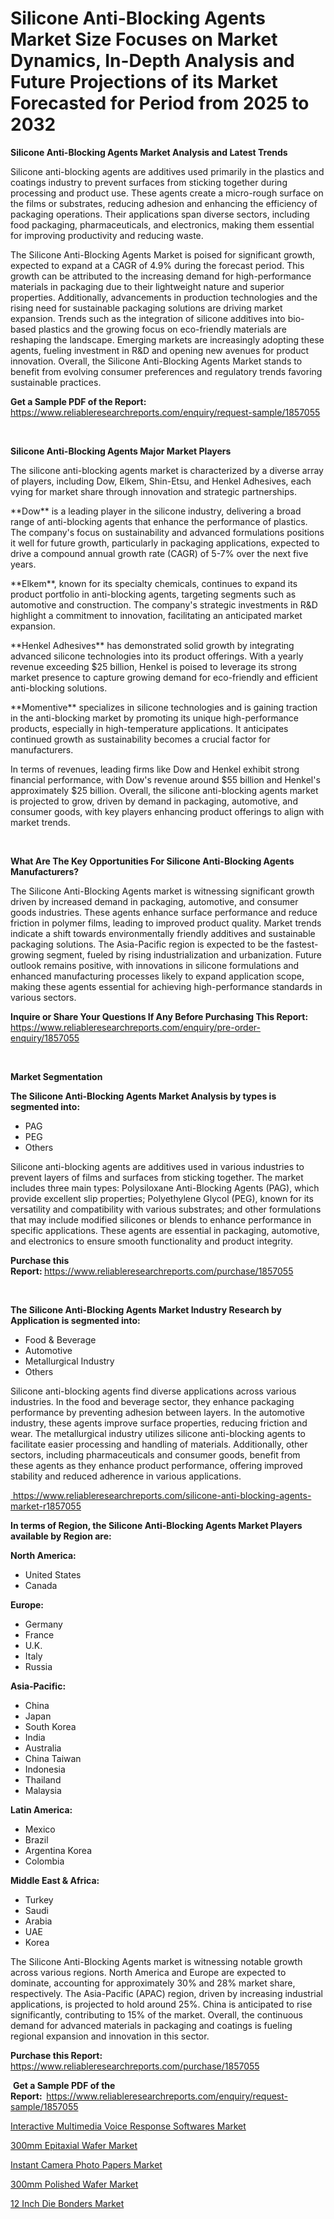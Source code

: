 <p><h1>Silicone Anti-Blocking Agents Market Size Focuses on Market Dynamics, In-Depth Analysis and Future Projections of its Market Forecasted for Period from 2025 to 2032</h1></p><p><strong>Silicone Anti-Blocking Agents Market Analysis and Latest Trends</strong></p>
<p><p>Silicone anti-blocking agents are additives used primarily in the plastics and coatings industry to prevent surfaces from sticking together during processing and product use. These agents create a micro-rough surface on the films or substrates, reducing adhesion and enhancing the efficiency of packaging operations. Their applications span diverse sectors, including food packaging, pharmaceuticals, and electronics, making them essential for improving productivity and reducing waste.</p><p>The Silicone Anti-Blocking Agents Market is poised for significant growth, expected to expand at a CAGR of 4.9% during the forecast period. This growth can be attributed to the increasing demand for high-performance materials in packaging due to their lightweight nature and superior properties. Additionally, advancements in production technologies and the rising need for sustainable packaging solutions are driving market expansion. Trends such as the integration of silicone additives into bio-based plastics and the growing focus on eco-friendly materials are reshaping the landscape. Emerging markets are increasingly adopting these agents, fueling investment in R&D and opening new avenues for product innovation. Overall, the Silicone Anti-Blocking Agents Market stands to benefit from evolving consumer preferences and regulatory trends favoring sustainable practices.</p></p>
<p><strong>Get a Sample PDF of the Report:&nbsp;</strong> <a href="https://www.reliableresearchreports.com/enquiry/request-sample/1857055?utm_campaign=7&utm_medium=2&utm_source=Github&utm_content=ia&utm_term=27032025&utm_id=silicone-anti-blocking-agents">https://www.reliableresearchreports.com/enquiry/request-sample/1857055</a></p>
<p>&nbsp;</p>
<p><strong>Silicone Anti-Blocking Agents Major Market Players</strong></p>
<p><p>The silicone anti-blocking agents market is characterized by a diverse array of players, including Dow, Elkem, Shin-Etsu, and Henkel Adhesives, each vying for market share through innovation and strategic partnerships.</p><p>**Dow** is a leading player in the silicone industry, delivering a broad range of anti-blocking agents that enhance the performance of plastics. The company's focus on sustainability and advanced formulations positions it well for future growth, particularly in packaging applications, expected to drive a compound annual growth rate (CAGR) of 5-7% over the next five years.</p><p>**Elkem**, known for its specialty chemicals, continues to expand its product portfolio in anti-blocking agents, targeting segments such as automotive and construction. The company's strategic investments in R&D highlight a commitment to innovation, facilitating an anticipated market expansion.</p><p>**Henkel Adhesives** has demonstrated solid growth by integrating advanced silicone technologies into its product offerings. With a yearly revenue exceeding $25 billion, Henkel is poised to leverage its strong market presence to capture growing demand for eco-friendly and efficient anti-blocking solutions.</p><p>**Momentive** specializes in silicone technologies and is gaining traction in the anti-blocking market by promoting its unique high-performance products, especially in high-temperature applications. It anticipates continued growth as sustainability becomes a crucial factor for manufacturers.</p><p>In terms of revenues, leading firms like Dow and Henkel exhibit strong financial performance, with Dow's revenue around $55 billion and Henkel's approximately $25 billion. Overall, the silicone anti-blocking agents market is projected to grow, driven by demand in packaging, automotive, and consumer goods, with key players enhancing product offerings to align with market trends.</p></p>
<p>&nbsp;</p>
<p><strong>What Are The Key Opportunities For Silicone Anti-Blocking Agents Manufacturers?</strong></p>
<p><p>The Silicone Anti-Blocking Agents market is witnessing significant growth driven by increased demand in packaging, automotive, and consumer goods industries. These agents enhance surface performance and reduce friction in polymer films, leading to improved product quality. Market trends indicate a shift towards environmentally friendly additives and sustainable packaging solutions. The Asia-Pacific region is expected to be the fastest-growing segment, fueled by rising industrialization and urbanization. Future outlook remains positive, with innovations in silicone formulations and enhanced manufacturing processes likely to expand application scope, making these agents essential for achieving high-performance standards in various sectors.</p></p>
<p><strong>Inquire or Share Your Questions If Any Before Purchasing This Report:</strong> <a href="https://www.reliableresearchreports.com/enquiry/pre-order-enquiry/1857055?utm_campaign=7&utm_medium=2&utm_source=Github&utm_content=ia&utm_term=27032025&utm_id=silicone-anti-blocking-agents">https://www.reliableresearchreports.com/enquiry/pre-order-enquiry/1857055</a></p>
<p>&nbsp;</p>
<p><strong>Market Segmentation</strong></p>
<p><strong>The Silicone Anti-Blocking Agents Market Analysis by types is segmented into:</strong></p>
<p><ul><li>PAG</li><li>PEG</li><li>Others</li></ul></p>
<p><p>Silicone anti-blocking agents are additives used in various industries to prevent layers of films and surfaces from sticking together. The market includes three main types: Polysiloxane Anti-Blocking Agents (PAG), which provide excellent slip properties; Polyethylene Glycol (PEG), known for its versatility and compatibility with various substrates; and other formulations that may include modified silicones or blends to enhance performance in specific applications. These agents are essential in packaging, automotive, and electronics to ensure smooth functionality and product integrity.</p></p>
<p><strong>Purchase this Report:&nbsp;</strong><a href="https://www.reliableresearchreports.com/purchase/1857055?utm_campaign=7&utm_medium=2&utm_source=Github&utm_content=ia&utm_term=27032025&utm_id=silicone-anti-blocking-agents">https://www.reliableresearchreports.com/purchase/1857055</a></p>
<p>&nbsp;</p>
<p><strong>The Silicone Anti-Blocking Agents Market Industry Research by Application is segmented into:</strong></p>
<p><ul><li>Food & Beverage</li><li>Automotive</li><li>Metallurgical Industry</li><li>Others</li></ul></p>
<p><p>Silicone anti-blocking agents find diverse applications across various industries. In the food and beverage sector, they enhance packaging performance by preventing adhesion between layers. In the automotive industry, these agents improve surface properties, reducing friction and wear. The metallurgical industry utilizes silicone anti-blocking agents to facilitate easier processing and handling of materials. Additionally, other sectors, including pharmaceuticals and consumer goods, benefit from these agents as they enhance product performance, offering improved stability and reduced adherence in various applications.</p></p>
<p><a href="https://www.reliableresearchreports.com/silicone-anti-blocking-agents-market-r1857055?utm_campaign=7&utm_medium=2&utm_source=Github&utm_content=ia&utm_term=27032025&utm_id=silicone-anti-blocking-agents">&nbsp;https://www.reliableresearchreports.com/silicone-anti-blocking-agents-market-r1857055</a></p>
<p><strong>In terms of Region, the Silicone Anti-Blocking Agents Market Players available by Region are:</strong></p>
<p>
    <p> <strong> North America: </strong>
        <ul>
            <li>United States</li>
            <li>Canada</li>
        </ul>
        </p> 
    <p> <strong> Europe: </strong>
        <ul>
            <li>Germany</li>
            <li>France</li>
            <li>U.K.</li>
            <li>Italy</li>
            <li>Russia</li>
        </ul>
        </p> 
    <p> <strong> Asia-Pacific: </strong>
        <ul>
            <li>China</li>
            <li>Japan</li>
            <li>South Korea</li>
            <li>India</li>
            <li>Australia</li>
            <li>China Taiwan</li>
            <li>Indonesia</li>
            <li>Thailand</li>
            <li>Malaysia</li>
        </ul>
        </p> 
    <p> <strong> Latin America: </strong>
        <ul>
            <li>Mexico</li>
            <li>Brazil</li>
            <li>Argentina Korea</li>
            <li>Colombia</li>
        </ul>
        </p> 
    <p> <strong> Middle East & Africa: </strong>
        <ul>
            <li>Turkey</li>
            <li>Saudi</li>
            <li>Arabia</li>
            <li>UAE</li>
            <li>Korea</li>
        </ul>
    </p>
    </p>
<p><p>The Silicone Anti-Blocking Agents market is witnessing notable growth across various regions. North America and Europe are expected to dominate, accounting for approximately 30% and 28% market share, respectively. The Asia-Pacific (APAC) region, driven by increasing industrial applications, is projected to hold around 25%. China is anticipated to rise significantly, contributing to 15% of the market. Overall, the continuous demand for advanced materials in packaging and coatings is fueling regional expansion and innovation in this sector.</p></p>
<p><strong>Purchase this Report: </strong><a href="https://www.reliableresearchreports.com/purchase/1857055?utm_campaign=7&utm_medium=2&utm_source=Github&utm_content=ia&utm_term=27032025&utm_id=silicone-anti-blocking-agents">https://www.reliableresearchreports.com/purchase/1857055</a></p>
<p>&nbsp;<strong>Get a Sample PDF of the Report:&nbsp;&nbsp;</strong><a href="https://www.reliableresearchreports.com/enquiry/request-sample/1857055?utm_campaign=7&utm_medium=2&utm_source=Github&utm_content=ia&utm_term=27032025&utm_id=silicone-anti-blocking-agents">https://www.reliableresearchreports.com/enquiry/request-sample/1857055</a></p>
<p><strong></strong></p>
<p><p><a href="https://github.com/joubehobock75/Market-Research-Report-List-1/blob/main/interactive-multimedia-voice-response-softwares-market.md?utm_campaign=7&utm_medium=2&utm_source=Github&utm_content=ia&utm_term=27032025&utm_id=silicone-anti-blocking-agents">Interactive Multimedia Voice Response Softwares Market</a></p><p><a href="https://github.com/bufkamaiahi7/Market-Research-Report-List-1/blob/main/300mm-epitaxial-wafer-market.md?utm_campaign=7&utm_medium=2&utm_source=Github&utm_content=ia&utm_term=27032025&utm_id=silicone-anti-blocking-agents">300mm Epitaxial Wafer Market</a></p><p><a href="https://github.com/supashcriana/Market-Research-Report-List-1/blob/main/instant-camera-photo-papers-market.md?utm_campaign=7&utm_medium=2&utm_source=Github&utm_content=ia&utm_term=27032025&utm_id=silicone-anti-blocking-agents">Instant Camera Photo Papers Market</a></p><p><a href="https://github.com/vigatoimrene04/Market-Research-Report-List-1/blob/main/300mm-polished-wafer-market.md?utm_campaign=7&utm_medium=2&utm_source=Github&utm_content=ia&utm_term=27032025&utm_id=silicone-anti-blocking-agents">300mm Polished Wafer Market</a></p><p><a href="https://github.com/gasiorgary79/Market-Research-Report-List-1/blob/main/12-inch-die-bonders-market.md?utm_campaign=7&utm_medium=2&utm_source=Github&utm_content=ia&utm_term=27032025&utm_id=silicone-anti-blocking-agents">12 Inch Die Bonders Market</a></p></p>